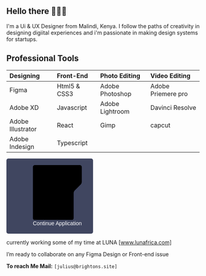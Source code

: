 ## Hello there 🙋🏾‍♂️

I'm a Ui & UX Designer from Malindi, Kenya.
I follow the paths of creativity in designing digiital experiences and i'm passionate in making design systems for startups.

## Professional Tools

| Designing         | Front-End    | Photo Editing   | Video Editing      |
| :---------------- | :----------- | :-------------- | :----------------- |
| Figma             | Html5 & CSS3 | Adobe Photoshop | Adobe Priemere pro |
| Adobe XD          | Javascript   | Adobe Lightroom | Davinci Resolve    |
| Adobe Illustrator | React        | Gimp            | capcut             |
| Adobe Indesign    | Typescript   |                 |                    |

<button class="continue-application">
    <div>
        <div class="pencil"></div>
        <div class="folder">
            <div class="top">
                <svg viewBox="0 0 24 27">
                    <path d="M1,0 L23,0 C23.5522847,-1.01453063e-16 24,0.44771525 24,1 L24,8.17157288 C24,8.70200585 23.7892863,9.21071368 23.4142136,9.58578644 L20.5857864,12.4142136 C20.2107137,12.7892863 20,13.2979941 20,13.8284271 L20,26 C20,26.5522847 19.5522847,27 19,27 L1,27 C0.44771525,27 6.76353751e-17,26.5522847 0,26 L0,1 C-6.76353751e-17,0.44771525 0.44771525,1.01453063e-16 1,0 Z"></path>
                </svg>
            </div>
            <div class="paper"></div>
        </div>
    </div>
    Continue Application
</button>
<style>
  .continue-application {
  --color: #fff;
  --background: #404660;
  --background-hover: #3A4059;
  --background-left: #2B3044;
  --folder: #F3E9CB;
  --folder-inner: #BEB393;
  --paper: #FFFFFF;
  --paper-lines: #BBC1E1;
  --paper-behind: #E1E6F9;
  --pencil-cap: #fff;
  --pencil-top: #275EFE;
  --pencil-middle: #fff;
  --pencil-bottom: #5C86FF;
  --shadow: rgba(13, 15, 25, .2);
  border: none;
  outline: none;
  cursor: pointer;
  position: relative;
  border-radius: 5px;
  font-size: 14px;
  font-weight: 500;
  line-height: 19px;
  -webkit-appearance: none;
  -webkit-tap-highlight-color: transparent;
  padding: 17px 29px 17px 69px;
  transition: background 0.3s;
  color: var(--color);
  background: var(--bg, var(--background));
}

.continue-application > div {
  top: 0;
  left: 0;
  bottom: 0;
  width: 53px;
  position: absolute;
  overflow: hidden;
  border-radius: 5px 0 0 5px;
  background: var(--background-left);
}

.continue-application > div .folder {
  width: 23px;
  height: 27px;
  position: absolute;
  left: 15px;
  top: 13px;
}

.continue-application > div .folder .top {
  left: 0;
  top: 0;
  z-index: 2;
  position: absolute;
  transform: translateX(var(--fx, 0));
  transition: transform 0.4s ease var(--fd, 0.3s);
}

.continue-application > div .folder .top svg {
  width: 24px;
  height: 27px;
  display: block;
  fill: var(--folder);
  transform-origin: 0 50%;
  transition: transform 0.3s ease var(--fds, 0.45s);
  transform: perspective(120px) rotateY(var(--fr, 0deg));
}

.continue-application > div .folder:before, .continue-application > div .folder:after,
.continue-application > div .folder .paper {
  content: "";
  position: absolute;
  left: var(--l, 0);
  top: var(--t, 0);
  width: var(--w, 100%);
  height: var(--h, 100%);
  border-radius: 1px;
  background: var(--b, var(--folder-inner));
}

.continue-application > div .folder:before {
  box-shadow: 0 1.5px 3px var(--shadow), 0 2.5px 5px var(--shadow), 0 3.5px 7px var(--shadow);
  transform: translateX(var(--fx, 0));
  transition: transform 0.4s ease var(--fd, 0.3s);
}

.continue-application > div .folder:after,
.continue-application > div .folder .paper {
  --l: 1px;
  --t: 1px;
  --w: 21px;
  --h: 25px;
  --b: var(--paper-behind);
}

.continue-application > div .folder:after {
  transform: translate(var(--pbx, 0), var(--pby, 0));
  transition: transform 0.4s ease var(--pbd, 0s);
}

.continue-application > div .folder .paper {
  z-index: 1;
  --b: var(--paper);
}

.continue-application > div .folder .paper:before, .continue-application > div .folder .paper:after {
  content: "";
  width: var(--wp, 14px);
  height: 2px;
  border-radius: 1px;
  transform: scaleY(0.5);
  left: 3px;
  top: var(--tp, 3px);
  position: absolute;
  background: var(--paper-lines);
  box-shadow: 0 12px 0 0 var(--paper-lines), 0 24px 0 0 var(--paper-lines);
}

.continue-application > div .folder .paper:after {
  --tp: 6px;
  --wp: 10px;
}

.continue-application > div .pencil {
  height: 2px;
  width: 3px;
  border-radius: 1px 1px 0 0;
  top: 8px;
  left: 105%;
  position: absolute;
  z-index: 3;
  transform-origin: 50% 19px;
  background: var(--pencil-cap);
  transform: translateX(var(--pex, 0)) rotate(35deg);
  transition: transform 0.4s ease var(--pbd, 0s);
}

.continue-application > div .pencil:before, .continue-application > div .pencil:after {
  content: "";
  position: absolute;
  display: block;
  background: var(--b, linear-gradient(var(--pencil-top) 55%, var(--pencil-middle) 55.1%, var(--pencil-middle) 60%, var(--pencil-bottom) 60.1%));
  width: var(--w, 5px);
  height: var(--h, 20px);
  border-radius: var(--br, 2px 2px 0 0);
  top: var(--t, 2px);
  left: var(--l, -1px);
}

.continue-application > div .pencil:before {
  -webkit-clip-path: polygon(0 5%, 5px 5%, 5px 17px, 50% 20px, 0 17px);
  clip-path: polygon(0 5%, 5px 5%, 5px 17px, 50% 20px, 0 17px);
}

.continue-application > div .pencil:after {
  --b: none;
  --w: 3px;
  --h: 6px;
  --br: 0 2px 1px 0;
  --t: 3px;
  --l: 3px;
  border-top: 1px solid var(--pencil-top);
  border-right: 1px solid var(--pencil-top);
}

.continue-application:before, .continue-application:after {
  content: "";
  position: absolute;
  width: 10px;
  height: 2px;
  border-radius: 1px;
  background: var(--color);
  transform-origin: 9px 1px;
  transform: translateX(var(--cx, 0)) scale(0.5) rotate(var(--r, -45deg));
  top: 26px;
  right: 16px;
  transition: transform 0.3s;
}

.continue-application:after {
  --r: 45deg;
}

.continue-application:hover {
  --cx: 2px;
  --bg: var(--background-hover);
  --fx: -40px;
  --fr: -60deg;
  --fd: .15s;
  --fds: 0s;
  --pbx: 3px;
  --pby: -3px;
  --pbd: .15s;
  --pex: -24px;
}
</style>

currently working some of my time at LUNA [www.lunafrica.com] 

I’m ready to collaborate on any Figma Design or Front-end issue

**To reach Me Mail:** `[julius@brightons.site]`
